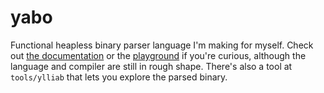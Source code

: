 yabo
====

Functional heapless binary parser language I'm making for myself.
Check out [the documentation](/doc/intro.md) or the [playground](https://yabo-lang.org/) if you're curious, although the language and compiler are still in rough shape.
There's also a tool at `tools/ylliab` that lets you explore the parsed binary.
